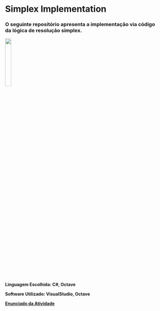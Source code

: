 # Simplex Implementation
### O seguinte repositório apresenta a implementação via código da lógica de resolução simplex.
<img width="20%" src="https://i.pinimg.com/originals/f0/fe/e6/f0fee6f27afbbbd83d8f93a254172700.gif"> 

**Linguagem Escolhida: C#, Octave**

**Software Utilizado: VisualStudio, Octave**

<a href="https://github.com/mateusfilipe/simplex-implementation/blob/main/TO_SIMPLEX.pdf">**Enunciado da Atividade**</a>
